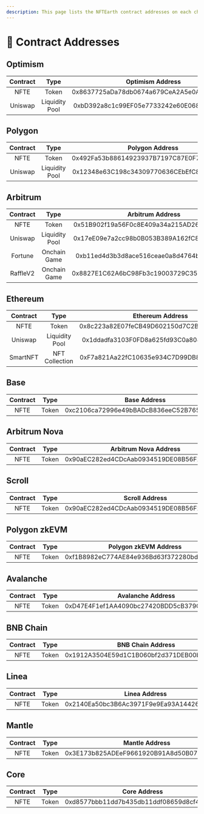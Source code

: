 ```yaml
---
description: This page lists the NFTEarth contract addresses on each chain.
---
```


# 📜 Contract Addresses

## Optimism

<table data-full-width="false"><thead><tr><th align="center">Contract</th><th align="center">Type</th><th align="center">Optimism Address</th></tr></thead><tbody><tr><td align="center">NFTE</td><td align="center">Token</td><td align="center">0x8637725aDa78db0674a679CeA2A5e0A0869EF4A1</td></tr><tr><td align="center">Uniswap</td><td align="center">Liquidity Pool</td><td align="center">0xbD392a8c1c99EF05e7733242e60E068a7fF5D1C4</td></tr></tbody></table>

## Polygon

<table data-full-width="false"><thead><tr><th align="center">Contract</th><th align="center">Type</th><th align="center">Polygon Address</th></tr></thead><tbody><tr><td align="center">NFTE</td><td align="center">Token</td><td align="center">0x492Fa53b88614923937B7197C87E0F7F8EEb7B20</td></tr><tr><td align="center">Uniswap</td><td align="center">Liquidity Pool</td><td align="center">0x12348e63C198c34309770636CEbEfC87Aa92FAc5</td></tr></tbody></table>

## Arbitrum

<table data-full-width="false"><thead><tr><th align="center">Contract</th><th align="center">Type</th><th align="center">Arbitrum Address</th></tr></thead><tbody><tr><td align="center">NFTE</td><td align="center">Token</td><td align="center">0x51B902f19a56F0c8E409a34a215AD2673EDF3284</td></tr><tr><td align="center">Uniswap</td><td align="center">Liquidity Pool</td><td align="center">0x17eE09e7a2cc98b0B053B389A162fC86A67b9407</td></tr><tr><td align="center">Fortune</td><td align="center">Onchain Game</td><td align="center">0xb11ed4d3b3d8ace516ceae0a8d4764bbf2b08c50</td></tr><tr><td align="center">RaffleV2</td><td align="center">Onchain Game</td><td align="center">0x8827E1C62A6bC98Fb3c19003729C357A311c6e5E</td></tr></tbody></table>

## Ethereum

<table data-full-width="false"><thead><tr><th align="center">Contract</th><th align="center">Type</th><th align="center">Ethereum Address</th></tr></thead><tbody><tr><td align="center">NFTE</td><td align="center">Token</td><td align="center">0x8c223a82E07feCB49D602150d7C2B3A4c9630310</td></tr><tr><td align="center">Uniswap</td><td align="center">Liquidity Pool</td><td align="center">0x1ddadfa3103F0FD8a625fd93C0a808d6d8aF1B32</td></tr><tr><td align="center">SmartNFT</td><td align="center">NFT Collection</td><td align="center">0xF7a821Aa22fC10635e934C7D99DB8f60343d9202</td></tr></tbody></table>

## Base

<table data-full-width="false"><thead><tr><th align="center">Contract</th><th align="center">Type</th><th align="center">Base Address</th></tr></thead><tbody><tr><td align="center">NFTE</td><td align="center">Token</td><td align="center">0xc2106ca72996e49bBADcB836eeC52B765977fd20</td></tr></tbody></table>

## Arbitrum Nova

| Contract |  Type |            Arbitrum Nova Address           |
| :------: | :---: | :----------------------------------------: |
|   NFTE   | Token | 0x90aEC282ed4CDcAab0934519DE08B56F1f2aB4d7 |

## Scroll

| Contract |  Type |               Scroll Address               |
| :------: | :---: | :----------------------------------------: |
|   NFTE   | Token | 0x90aEC282ed4CDcAab0934519DE08B56F1f2aB4d7 |



## Polygon zkEVM

| Contract |  Type |            Polygon zkEVM Address           |
| :------: | :---: | :----------------------------------------: |
|   NFTE   | Token | 0xf1B8982eC774AE84e936Bd63f372280bd534E797 |

## Avalanche

<table data-full-width="false"><thead><tr><th align="center">Contract</th><th align="center">Type</th><th align="center">Avalanche Address</th></tr></thead><tbody><tr><td align="center">NFTE</td><td align="center">Token</td><td align="center">0xD47E4F1ef1AA4090bc27420BDD5cB379Ced81440</td></tr></tbody></table>

## BNB Chain

<table data-full-width="false"><thead><tr><th align="center">Contract</th><th align="center">Type</th><th align="center">BNB Chain Address</th></tr></thead><tbody><tr><td align="center">NFTE</td><td align="center">Token</td><td align="center">0x1912A3504E59d1C1B060bf2d371DEB00b70E8796</td></tr></tbody></table>

## Linea

<table data-full-width="false"><thead><tr><th align="center">Contract</th><th align="center">Type</th><th align="center">Linea Address</th></tr></thead><tbody><tr><td align="center">NFTE</td><td align="center">Token</td><td align="center">0x2140Ea50bc3B6Ac3971F9e9Ea93A1442665670e4</td></tr></tbody></table>

## Mantle

<table data-full-width="false"><thead><tr><th align="center">Contract</th><th align="center">Type</th><th align="center">Mantle Address</th></tr></thead><tbody><tr><td align="center">NFTE</td><td align="center">Token</td><td align="center">0x3E173b825ADEeF9661920B91A8d50B075Ad51bA5</td></tr></tbody></table>

## Core

| Contract |  Type |                Core Address                |
| :------: | :---: | :----------------------------------------: |
|   NFTE   | Token | 0xd8577bbb11dd7b435db11ddf08659d8cf48eb1cf |
